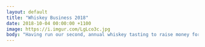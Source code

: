 ```yaml
---
layout: default
title: "Whiskey Business 2018"
date: 2018-10-04 00:00:00 +1100
image: https://i.imgur.com/LgLco3c.jpg
body: "Having run our second, annual whiskey tasting to raise money for the Israel Children's Cancer Foundation, we would like to thank to all who came and took part in this amazing event!"
---
```

